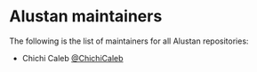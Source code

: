 # Alustan maintainers

The following is the list of maintainers for all Alustan repositories:

- Chichi Caleb [@ChichiCaleb](https://github.com/ChichiCaleb)
